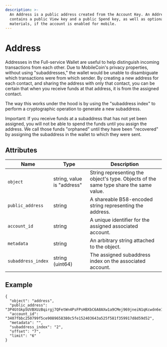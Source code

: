 ```yaml
---
description: >-
  An Address is a public address created from the Account Key. An Address
  contains a public View key and a public Spend key, as well as optional Fog
  materials, if the account is enabled for mobile.
---
```


# Address

Addresses in the Full-service Wallet are useful to help distinguish incoming transactions from each other. Due to
MobileCoin's privacy properties, without using "subaddresses," the wallet would be unable to disambiguate which
transactions were from which sender. By creating a new address for each contact, and sharing the address with only that
contact, you can be certain that when you receive funds at that address, it is from the assigned contact.

The way this works under the hood is by using the "subaddress index" to perform a cryptographic operation to generate a
new subaddress.

Important: If you receive funds at a subaddress that has not yet been assigned, you will not be able to spend the funds
until you assign the address. We call those funds "orphaned" until they have been "recovered" by assigning the
subaddress in the wallet to which they were sent.

## Attributes

| Name               | Type                       | Description                                                                           |
|--------------------|----------------------------|---------------------------------------------------------------------------------------|
| `object`           | string, value is "address" | String representing the object's type. Objects of the same type share the same value. |
| `public_address`   | string                     | A shareable B58-encoded string representing the address.                              |
| `account_id`       | string                     | A unique identifier for the assigned associated account.                              |
| `metadata`         | string                     | An arbitrary string attached to the object.                                           |
| `subaddress_index` | string (uint64)            | The assigned subaddress index on the associated account.                              |

## Example

```
{
  "object": "address",
  "public_address": "3P4GtGkp5UVBXUzBqirgj7QFetWn4PsFPsHBXbC6A8AXw1a9CMej969jneiN1qKcwdn6e1VtD64EruGVSFQ8wHk5xuBHndpV9WUGQ78vV7Z",
  "account_id": "3407fbbc250799f5ce9089658380c5fe152403643a525f581f359917d8d59d52",
  "metadata": "",
  "subaddress_index": "2",
  "offset": "7",
  "limit": "6"
}
```

